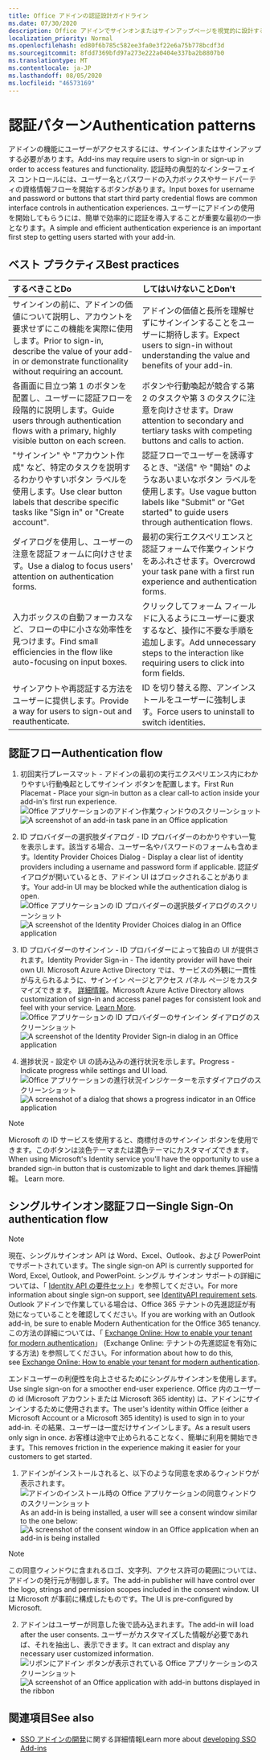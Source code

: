 ```yaml
---
title: Office アドインの認証設計ガイドライン
ms.date: 07/30/2020
description: Office アドインでサインオンまたはサインアップページを視覚的に設計する方法について説明します。
localization_priority: Normal
ms.openlocfilehash: ed80f6b785c582ee3fa0e3f22e6a75b778bcdf3d
ms.sourcegitcommit: 8fdd7369bfd97a273e222a0404e337ba2b8807b0
ms.translationtype: MT
ms.contentlocale: ja-JP
ms.lasthandoff: 08/05/2020
ms.locfileid: "46573169"
---
```

# <a name="authentication-patterns"></a><span data-ttu-id="dceda-103">認証パターン</span><span class="sxs-lookup"><span data-stu-id="dceda-103">Authentication patterns</span></span>

<span data-ttu-id="dceda-104">アドインの機能にユーザーがアクセスするには、サインインまたはサインアップする必要があります。</span><span class="sxs-lookup"><span data-stu-id="dceda-104">Add-ins may require users to sign-in or sign-up in order to access features and functionality.</span></span> <span data-ttu-id="dceda-105">認証時の典型的なインターフェイス コントロールには、ユーザー名とパスワードの入力ボックスやサードパーティの資格情報フローを開始するボタンがあります。</span><span class="sxs-lookup"><span data-stu-id="dceda-105">Input boxes for username and password or buttons that start third party credential flows are common interface controls in authentication experiences.</span></span> <span data-ttu-id="dceda-106">ユーザーにアドインの使用を開始してもらうには、簡単で効率的に認証を導入することが重要な最初の一歩となります。</span><span class="sxs-lookup"><span data-stu-id="dceda-106">A simple and efficient authentication experience is an important first step to getting users started with your add-in.</span></span>

## <a name="best-practices"></a><span data-ttu-id="dceda-107">ベスト プラクティス</span><span class="sxs-lookup"><span data-stu-id="dceda-107">Best practices</span></span>

|<span data-ttu-id="dceda-108">するべきこと</span><span class="sxs-lookup"><span data-stu-id="dceda-108">Do</span></span>|<span data-ttu-id="dceda-109">してはいけないこと</span><span class="sxs-lookup"><span data-stu-id="dceda-109">Don't</span></span>|
|:----|:----|
|<span data-ttu-id="dceda-110">サインインの前に、アドインの価値について説明し、アカウントを要求せずにこの機能を実際に使用します。</span><span class="sxs-lookup"><span data-stu-id="dceda-110">Prior to sign-in, describe the value of your add-in or demonstrate functionality without requiring an account.</span></span> |<span data-ttu-id="dceda-111">アドインの価値と長所を理解せずにサインインすることをユーザーに期待します。</span><span class="sxs-lookup"><span data-stu-id="dceda-111">Expect users to sign-in without understanding the value and benefits of your add-in.</span></span>|
|<span data-ttu-id="dceda-112">各画面に目立つ第 1 のボタンを配置し、ユーザーに認証フローを段階的に説明します。</span><span class="sxs-lookup"><span data-stu-id="dceda-112">Guide users through authentication flows with a primary, highly visible button on each screen.</span></span> |<span data-ttu-id="dceda-113">ボタンや行動喚起が競合する第 2 のタスクや第 3 のタスクに注意を向けさせます。</span><span class="sxs-lookup"><span data-stu-id="dceda-113">Draw attention to secondary and tertiary tasks with competing buttons and calls to action.</span></span>|
|<span data-ttu-id="dceda-114">"サインイン" や "アカウント作成" など、特定のタスクを説明するわかりやすいボタン ラベルを使用します。</span><span class="sxs-lookup"><span data-stu-id="dceda-114">Use clear button labels that describe specific tasks like "Sign in" or "Create account".</span></span>   |<span data-ttu-id="dceda-115">認証フローでユーザーを誘導するとき、"送信" や "開始" のようなあいまいなボタン ラベルを使用します。</span><span class="sxs-lookup"><span data-stu-id="dceda-115">Use vague button labels like "Submit" or "Get started" to guide users through authentication flows.</span></span>|
|<span data-ttu-id="dceda-116">ダイアログを使用し、ユーザーの注意を認証フォームに向けさせます。</span><span class="sxs-lookup"><span data-stu-id="dceda-116">Use a dialog to focus users' attention on authentication forms.</span></span>    |<span data-ttu-id="dceda-117">最初の実行エクスペリエンスと認証フォームで作業ウィンドウをあふれさせます。</span><span class="sxs-lookup"><span data-stu-id="dceda-117">Overcrowd your task pane with a first run experience and authentication forms.</span></span>|
|<span data-ttu-id="dceda-118">入力ボックスの自動フォーカスなど、フローの中に小さな効率性を見つけます。</span><span class="sxs-lookup"><span data-stu-id="dceda-118">Find small efficiencies in the flow like auto-focusing on input boxes.</span></span> |<span data-ttu-id="dceda-119">クリックしてフォーム フィールドに入るようにユーザーに要求するなど、操作に不要な手順を追加します。</span><span class="sxs-lookup"><span data-stu-id="dceda-119">Add unnecessary steps to the interaction like requiring users to click into form fields.</span></span>|
|<span data-ttu-id="dceda-120">サインアウトや再認証する方法をユーザーに提供します。</span><span class="sxs-lookup"><span data-stu-id="dceda-120">Provide a way for users to sign-out and reauthenticate.</span></span>    |<span data-ttu-id="dceda-121">ID を切り替える際、アンインストールをユーザーに強制します。</span><span class="sxs-lookup"><span data-stu-id="dceda-121">Force users to uninstall to switch identities.</span></span>|

## <a name="authentication-flow"></a><span data-ttu-id="dceda-122">認証フロー</span><span class="sxs-lookup"><span data-stu-id="dceda-122">Authentication flow</span></span>

1. <span data-ttu-id="dceda-123">初回実行プレースマット - アドインの最初の実行エクスペリエンス内にわかりやすい行動喚起としてサインイン ボタンを配置します。</span><span class="sxs-lookup"><span data-stu-id="dceda-123">First Run Placemat - Place your sign-in button as a clear call-to action inside your add-in's first run experience.</span></span>
<span data-ttu-id="dceda-124">![Office アプリケーションのアドイン作業ウィンドウのスクリーンショット](../images/add-in-fre-value-placemat.png)</span><span class="sxs-lookup"><span data-stu-id="dceda-124">![A screenshot of an add-in task pane in an Office application](../images/add-in-fre-value-placemat.png)</span></span>

2. <span data-ttu-id="dceda-125">ID プロバイダーの選択肢ダイアログ - ID プロバイダーのわかりやすい一覧を表示します。該当する場合、ユーザー名やパスワードのフォームも含めます。</span><span class="sxs-lookup"><span data-stu-id="dceda-125">Identity Provider Choices Dialog - Display a clear list of identity providers including a username and password form if applicable.</span></span> <span data-ttu-id="dceda-126">認証ダイアログが開いているとき、アドイン UI はブロックされることがあります。</span><span class="sxs-lookup"><span data-stu-id="dceda-126">Your add-in UI may be blocked while the authentication dialog is open.</span></span>
<span data-ttu-id="dceda-127">![Office アプリケーションの ID プロバイダーの選択肢ダイアログのスクリーンショット](../images/add-in-auth-choices-dialog.png)</span><span class="sxs-lookup"><span data-stu-id="dceda-127">![A screenshot of the Identity Provider Choices dialog in an Office application](../images/add-in-auth-choices-dialog.png)</span></span>



3. <span data-ttu-id="dceda-128">ID プロバイダーのサインイン - ID プロバイダーによって独自の UI が提供されます。</span><span class="sxs-lookup"><span data-stu-id="dceda-128">Identity Provider Sign-in - The identity provider will have their own UI.</span></span> <span data-ttu-id="dceda-129">Microsoft Azure Active Directory では、サービスの外観に一貫性が与えられるように、サインイン ページとアクセス パネル ページをカスタマイズできます。 [詳細情報](/azure/active-directory/fundamentals/customize-branding)。</span><span class="sxs-lookup"><span data-stu-id="dceda-129">Microsoft Azure Active Directory allows customization of sign-in and access panel pages for consistent look and feel with your service. [Learn More](/azure/active-directory/fundamentals/customize-branding).</span></span>
<span data-ttu-id="dceda-130">![Office アプリケーションの ID プロバイダーのサインイン ダイアログのスクリーンショット](../images/add-in-auth-identity-sign-in.png)</span><span class="sxs-lookup"><span data-stu-id="dceda-130">![A screenshot of the Identity Provider Sign-in dialog in an Office application](../images/add-in-auth-identity-sign-in.png)</span></span>

4. <span data-ttu-id="dceda-131">進捗状況 - 設定や UI の読み込みの進行状況を示します。</span><span class="sxs-lookup"><span data-stu-id="dceda-131">Progress - Indicate progress while settings and UI load.</span></span>
<span data-ttu-id="dceda-132">![Office アプリケーションの進行状況インジケーターを示すダイアログのスクリーンショット](../images/add-in-auth-modal-interstitial.png)</span><span class="sxs-lookup"><span data-stu-id="dceda-132">![A screenshot of a dialog that shows a progress indicator in an Office application](../images/add-in-auth-modal-interstitial.png)</span></span>

> [!NOTE] 
> <span data-ttu-id="dceda-133">Microsoft の ID サービスを使用すると、商標付きのサインイン ボタンを使用できます。このボタンは淡色テーマまたは濃色テーマにカスタマイズできます。</span><span class="sxs-lookup"><span data-stu-id="dceda-133">When using Microsoft's Identity service you'll have the opportunity to use a branded sign-in button that is customizable to light and dark themes.</span></span><span data-ttu-id="dceda-134">詳細情報。</span><span class="sxs-lookup"><span data-stu-id="dceda-134"> Learn more.</span></span>

## <a name="single-sign-on-authentication-flow"></a><span data-ttu-id="dceda-135">シングルサインオン認証フロー</span><span class="sxs-lookup"><span data-stu-id="dceda-135">Single Sign-On authentication flow</span></span>

> [!NOTE]
> <span data-ttu-id="dceda-136">現在、シングルサインオン API は Word、Excel、Outlook、および PowerPoint でサポートされています。</span><span class="sxs-lookup"><span data-stu-id="dceda-136">The single sign-on API is currently supported for Word, Excel, Outlook, and PowerPoint.</span></span> <span data-ttu-id="dceda-137">シングル サインオン サポートの詳細については、「 [Identity API の要件セット](../reference/requirement-sets/identity-api-requirement-sets.md)」を参照してください。</span><span class="sxs-lookup"><span data-stu-id="dceda-137">For more information about single sign-on support, see [IdentityAPI requirement sets](../reference/requirement-sets/identity-api-requirement-sets.md).</span></span> <span data-ttu-id="dceda-138">Outlook アドインで作業している場合は、Office 365 テナントの先進認証が有効になっていることを確認してください。</span><span class="sxs-lookup"><span data-stu-id="dceda-138">If you are working with an Outlook add-in, be sure to enable Modern Authentication for the Office 365 tenancy.</span></span> <span data-ttu-id="dceda-139">この方法の詳細については、「 [Exchange Online: How to enable your tenant for modern authentication](https://social.technet.microsoft.com/wiki/contents/articles/32711.exchange-online-how-to-enable-your-tenant-for-modern-authentication.aspx)」 (Exchange Online: テナントの先進認証を有効にする方法) を参照してください。</span><span class="sxs-lookup"><span data-stu-id="dceda-139">For information about how to do this, see [Exchange Online: How to enable your tenant for modern authentication](https://social.technet.microsoft.com/wiki/contents/articles/32711.exchange-online-how-to-enable-your-tenant-for-modern-authentication.aspx).</span></span>

<span data-ttu-id="dceda-140">エンドユーザーの利便性を向上させるためにシングルサインオンを使用します。</span><span class="sxs-lookup"><span data-stu-id="dceda-140">Use single sign-on for a smoother end-user experience.</span></span> <span data-ttu-id="dceda-141">Office 内のユーザーの id (Microsoft アカウントまたは Microsoft 365 identity) は、アドインにサインインするために使用されます。</span><span class="sxs-lookup"><span data-stu-id="dceda-141">The user's identity within Office (either a Microsoft Account or a Microsoft 365 identity) is used to sign in to your add-in.</span></span> <span data-ttu-id="dceda-142">その結果、ユーザーは一度だけサインインします。</span><span class="sxs-lookup"><span data-stu-id="dceda-142">As a result users only sign in once.</span></span> <span data-ttu-id="dceda-143">お客様は途中で止められることなく、簡単に利用を開始できます。</span><span class="sxs-lookup"><span data-stu-id="dceda-143">This removes friction in the experience making it easier for your customers to get started.</span></span>


1. <span data-ttu-id="dceda-144">アドインがインストールされると、以下のような同意を求めるウィンドウが表示されます。![アドインのインストール時の Office アプリケーションの同意ウィンドウのスクリーンショット](../images/add-in-auth-SSO-consent-dialog.png)</span><span class="sxs-lookup"><span data-stu-id="dceda-144">As an add-in is being installed, a user will see a consent window similar to the one below: ![A screenshot of the consent window in an Office application when an add-in is being installed](../images/add-in-auth-SSO-consent-dialog.png)</span></span>
> [!NOTE]
> <span data-ttu-id="dceda-145">この同意ウィンドウに含まれるロゴ、文字列、アクセス許可の範囲については、アドインの発行元が制御します。</span><span class="sxs-lookup"><span data-stu-id="dceda-145">The add-in publisher will have control over the logo, strings and permission scopes included in the consent window.</span></span> <span data-ttu-id="dceda-146">UI は Microsoft が事前に構成したものです。</span><span class="sxs-lookup"><span data-stu-id="dceda-146">The UI is pre-configured by Microsoft.</span></span>

2. <span data-ttu-id="dceda-147">アドインはユーザーが同意した後で読み込まれます。</span><span class="sxs-lookup"><span data-stu-id="dceda-147">The add-in will load after the user consents.</span></span> <span data-ttu-id="dceda-148">ユーザーがカスタマイズした情報が必要であれば、それを抽出し、表示できます。</span><span class="sxs-lookup"><span data-stu-id="dceda-148">It can extract and display any necessary user customized information.</span></span>
<span data-ttu-id="dceda-149">![リボンにアドイン ボタンが表示されている Office アプリケーションのスクリーンショット](../images/add-in-ribbon.png)</span><span class="sxs-lookup"><span data-stu-id="dceda-149">![A screenshot of an Office application with add-in buttons displayed in the ribbon](../images/add-in-ribbon.png)</span></span>

## <a name="see-also"></a><span data-ttu-id="dceda-150">関連項目</span><span class="sxs-lookup"><span data-stu-id="dceda-150">See also</span></span>

- <span data-ttu-id="dceda-151">[SSO アドインの開発](../develop/sso-in-office-add-ins.md)に関する詳細情報</span><span class="sxs-lookup"><span data-stu-id="dceda-151">Learn more about [developing SSO Add-ins](../develop/sso-in-office-add-ins.md)</span></span>
